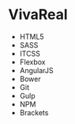 # VivaReal

<ul>
  <li>HTML5</li>
  <li>SASS</li>
  <li>ITCSS</li>
  <li>Flexbox</li>
  <li>AngularJS</li>
  <li>Bower</li>
  <li>Git</li>
  <li>Gulp</li>
  <li>NPM</li>
  <li>Brackets</li>
</ul>
